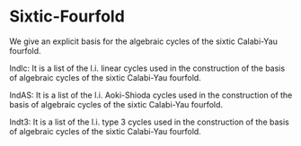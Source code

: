 # Sixtic-Fourfold
We give an explicit basis for the algebraic cycles of the sixtic  Calabi-Yau fourfold. 

Indlc: It is a list of the l.i. linear cycles used in the construction of the basis of algebraic cycles of the sixtic Calabi-Yau fourfold.

IndAS: It is a list of the l.i. Aoki-Shioda cycles used in the construction of the basis of algebraic cycles of the sixtic Calabi-Yau fourfold.

Indt3: It is a list of the l.i. type 3 cycles used in the construction of the basis of algebraic cycles of the sixtic Calabi-Yau fourfold.
